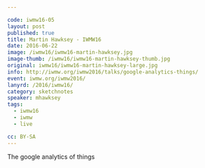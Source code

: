 ```yaml
---

code: iwmw16-05
layout: post
published: true
title: Martin Hawksey - IWMW16
date: 2016-06-22
image: /iwmw16/iwmw16-martin-hawksey.jpg
image-thumb: /iwmw16/iwmw16-martin-hawksey-thumb.jpg
original: iwmw16/iwmw16-martin-hawksey-large.jpg
info: http://iwmw.org/iwmw2016/talks/google-analytics-things/
event: iwmw.org/iwmw2016/
lanyrd: /2016/iwmw16/
category: sketchnotes
speaker: mhawksey
tags:
  - iwmw16
  - iwmw
  - live

cc: BY-SA
---
```


The google analytics of things
